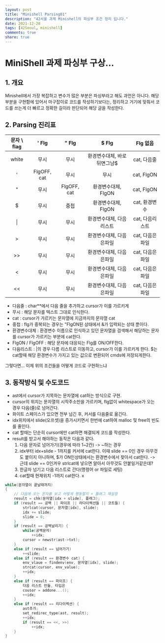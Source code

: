 ```yaml
---
layout: post
title: "Minishell Parsing01"
description: "42서울 과제 Minishell의 파싱부 조건 정리 입니다."
date: 2021-12-28
tags: [42Seoul, minishell]
comments: true
share: true
---
```

# MiniShell 과제 파싱부 구상...
## 1. 개요

Minishell에서 가장 복잡하고 변수가 많은 부분은 파싱부라고 해도 과언은 아니다. 해당 부분을 구현함에 있어서 마구잡이로 코드를 작성하기보다는, 정리하고 거기에 맞춰서 코드를 쓰는게 더 빠르고 정확한 길이라 판단되어 해당 글을 작성한다.

## 2. Parsing 진리표

| 문자 \ flag | ' Flg | " Flg | $ Flg | Flg 없음 |
| :----: | :----: | :----:| :----: | :----: |
| white | 무시 | 무시 | 환경변수대체, 바로뒤면그냥$ | cat, 다음줄 |
| ' |FlgOFF, cat|무시|무시|cat, FlgON|
| " |무시|FlgOFF, cat|환경변수대체, FlgON|cat, FlgON|
| $ |무시|중첩|환경변수대체, FlgON|cat, 환경변수|
| \| |무시|무시|환경변수대체, 다음리스트|cat, 다음리스트|
| > |무시|무시|환경변수대체, 다음은파일|cat, 다음은파일|
| >> |무시|무시|환경변수대체, 다음은파일|cat, 다음은파일|
| < |무시|무시|환경변수대체, 다음은파일|cat, 다음은파일|
| << |무시|무시|환경변수대체, 다음은파일|cat, 다음은파일|


- 다음줄 : char**에서 다음 줄을 추가하고 cursor가 이를 가르키게
- 무시 : 해당 문자를 텍스트 그대로 인식한다.
- cat : cursor가 가르키는 문자열에 지금까지의 문자열 cat
- 중첩 : flg가 중복되는 경우는 "FlgON된 상태에서 &가 입력되는 상태 뿐이다.
- 환경변수대체 : 환경변수 이름으로 인식하고 있던 문자열을 검색해서 해당하는 문자를 cursor가 가르키는 부분에 cat한다.
- FlgON / FlgOFF : 해당 문자에 대응되는 Flg를 ON/OFF한다.
- 다음리스트 : |의 경우 다름 리스트로 이동하고, cursor가 이를 가르키게 한다.
$는 cat할때 해당 환경변수가 가지고 있는 값으로 변환되어 cmds에 저장되게한다.

그렇다면... 이제 위의 조건들을 어떻게 코드로 구현하느냐

## 3. 동작방식 및 수도코드
- ast에서 cursor가 지목하는 문자열에 cat하는 방식으로 구현.
- cursor의 위치는 문자열의 시작주소만을 가르키며, flg없이 whitespace가 오는 경우 다음(줄)로 넘어간다.
- 화이트 스페이스가 있으면 전부 넘긴 후, 커서를 다음줄로 옮긴다.
- idx위치에서 slide(오프셋)을 증가시키면서 한번에 cat하여 malloc 및 free의 빈도를 줄인다.
- cat 할때는 단순히 cursor에만 cat하면 해결되게 코드를 작성한다.
- result를 받고서 해야하는 동작은 다음과 같다.
	1. 다음 문자로 넘어가기(경우에 따라 1~2칸) -> ~하는 경우
	2. idx부터 idx+slide - 1까지를 커서에 cat한다. 이때 slide == 0인 경우 아무것도 붙이지 아니하며,  $가 ON인상태에서는 환경변수에서 찾아서 cat한다.
	-> 근데 slide == 0인겨우 strlcat에 넣으면 알아서 아무것도 안붙일거같은데?
	3. 한글자 넘기고 다음 리스트로 간다(명령어 or 파일로 세팅)
	4. cat할때 현재위치 -1까지 cat한다. x

```c
while(문자열이 끝날때까지)
{
	// 다음에 오는 문자를 보고 어떻게 행동할지 + 플래그 재설정
	result = chk(문자열[idx + slide], 플래그);
	if (result == 공백 || 파이프 || 라다이렉션들 || 코트들) {
		strlcat(cursor, 문자열[idx], slide);
		idx += slide;
		slide = 0;
	}
	if (result == 공백날리기) {
		while(공백문자)
			++idx;
		cursor = newstr(ast->txt);
	}
	else if (result == 넘어가기)
		++slide;
	else if (result == 환경변수 cat) {
		env_vlaue = findenv(env, 문자열[idx], slide);
		strcat(cursor, env_value);
		++idx;
	}
	else if (result == 파이프) {
		다음 리스트 만듦, 타입은
		cousor = addone...();
		++idx;
	}
	else if (result == 리다이렉션) {
		ast추가;
		set_redirec_type(ast, result);
		++idx;
		if (result == <<, >>)
			++idx;
	}
}
```

